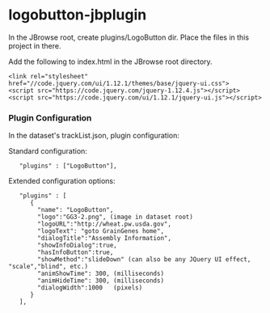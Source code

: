 # logobutton-jbplugin

In the JBrowse root, create plugins/LogoButton dir.  Place the files in this project in there.

Add the following to index.html in the JBrowse root directory.
```
<link rel="stylesheet" href="//code.jquery.com/ui/1.12.1/themes/base/jquery-ui.css">
<script src="https://code.jquery.com/jquery-1.12.4.js"></script>
<script src="https://code.jquery.com/ui/1.12.1/jquery-ui.js"></script>
```

### Plugin Configuration

In the dataset's trackList.json, plugin configuration:

Standard configuration:
```
   "plugins" : ["LogoButton"],
```

Extended configuration options:
```
   "plugins" : [
      {
        "name": "LogoButton",
        "logo":"GG3-2.png", (image in dataset root)
        "logoURL":"http://wheat.pw.usda.gov",
        "logoText": "goto GrainGenes home",
        "dialogTitle":"Assembly Information",
        "showInfoDialog":true,
        "hasInfoButton":true,
        "showMethod":"slideDown" (can also be any JQuery UI effect, "scale","blind", etc.)
		"animShowTime": 300, (milliseconds)
		"animHideTime": 300, (milliseconds)
		"dialogWidth":1000   (pixels)
      }
   ],
```